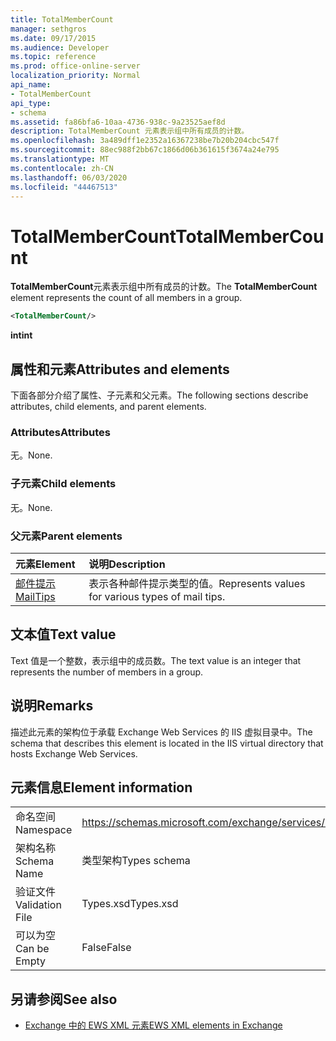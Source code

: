 ```yaml
---
title: TotalMemberCount
manager: sethgros
ms.date: 09/17/2015
ms.audience: Developer
ms.topic: reference
ms.prod: office-online-server
localization_priority: Normal
api_name:
- TotalMemberCount
api_type:
- schema
ms.assetid: fa86bfa6-10aa-4736-938c-9a23525aef8d
description: TotalMemberCount 元素表示组中所有成员的计数。
ms.openlocfilehash: 3a489dff1e2352a16367238be7b20b204cbc547f
ms.sourcegitcommit: 88ec988f2bb67c1866d06b361615f3674a24e795
ms.translationtype: MT
ms.contentlocale: zh-CN
ms.lasthandoff: 06/03/2020
ms.locfileid: "44467513"
---
```

# <a name="totalmembercount"></a><span data-ttu-id="65255-103">TotalMemberCount</span><span class="sxs-lookup"><span data-stu-id="65255-103">TotalMemberCount</span></span>

<span data-ttu-id="65255-104">**TotalMemberCount**元素表示组中所有成员的计数。</span><span class="sxs-lookup"><span data-stu-id="65255-104">The **TotalMemberCount** element represents the count of all members in a group.</span></span> 
  
```XML
<TotalMemberCount/>
```

 <span data-ttu-id="65255-105">**int**</span><span class="sxs-lookup"><span data-stu-id="65255-105">**int**</span></span>
## <a name="attributes-and-elements"></a><span data-ttu-id="65255-106">属性和元素</span><span class="sxs-lookup"><span data-stu-id="65255-106">Attributes and elements</span></span>

<span data-ttu-id="65255-107">下面各部分介绍了属性、子元素和父元素。</span><span class="sxs-lookup"><span data-stu-id="65255-107">The following sections describe attributes, child elements, and parent elements.</span></span>
  
### <a name="attributes"></a><span data-ttu-id="65255-108">Attributes</span><span class="sxs-lookup"><span data-stu-id="65255-108">Attributes</span></span>

<span data-ttu-id="65255-109">无。</span><span class="sxs-lookup"><span data-stu-id="65255-109">None.</span></span>
  
### <a name="child-elements"></a><span data-ttu-id="65255-110">子元素</span><span class="sxs-lookup"><span data-stu-id="65255-110">Child elements</span></span>

<span data-ttu-id="65255-111">无。</span><span class="sxs-lookup"><span data-stu-id="65255-111">None.</span></span>
  
### <a name="parent-elements"></a><span data-ttu-id="65255-112">父元素</span><span class="sxs-lookup"><span data-stu-id="65255-112">Parent elements</span></span>

|<span data-ttu-id="65255-113">**元素**</span><span class="sxs-lookup"><span data-stu-id="65255-113">**Element**</span></span>|<span data-ttu-id="65255-114">**说明**</span><span class="sxs-lookup"><span data-stu-id="65255-114">**Description**</span></span>|
|:-----|:-----|
|[<span data-ttu-id="65255-115">邮件提示</span><span class="sxs-lookup"><span data-stu-id="65255-115">MailTips</span></span>](mailtips.md) <br/> |<span data-ttu-id="65255-116">表示各种邮件提示类型的值。</span><span class="sxs-lookup"><span data-stu-id="65255-116">Represents values for various types of mail tips.</span></span>  <br/> |
   
## <a name="text-value"></a><span data-ttu-id="65255-117">文本值</span><span class="sxs-lookup"><span data-stu-id="65255-117">Text value</span></span>

<span data-ttu-id="65255-118">Text 值是一个整数，表示组中的成员数。</span><span class="sxs-lookup"><span data-stu-id="65255-118">The text value is an integer that represents the number of members in a group.</span></span>
  
## <a name="remarks"></a><span data-ttu-id="65255-119">说明</span><span class="sxs-lookup"><span data-stu-id="65255-119">Remarks</span></span>

<span data-ttu-id="65255-120">描述此元素的架构位于承载 Exchange Web Services 的 IIS 虚拟目录中。</span><span class="sxs-lookup"><span data-stu-id="65255-120">The schema that describes this element is located in the IIS virtual directory that hosts Exchange Web Services.</span></span>
  
## <a name="element-information"></a><span data-ttu-id="65255-121">元素信息</span><span class="sxs-lookup"><span data-stu-id="65255-121">Element information</span></span>

|||
|:-----|:-----|
|<span data-ttu-id="65255-122">命名空间</span><span class="sxs-lookup"><span data-stu-id="65255-122">Namespace</span></span>  <br/> |https://schemas.microsoft.com/exchange/services/2006/types  <br/> |
|<span data-ttu-id="65255-123">架构名称</span><span class="sxs-lookup"><span data-stu-id="65255-123">Schema Name</span></span>  <br/> |<span data-ttu-id="65255-124">类型架构</span><span class="sxs-lookup"><span data-stu-id="65255-124">Types schema</span></span>  <br/> |
|<span data-ttu-id="65255-125">验证文件</span><span class="sxs-lookup"><span data-stu-id="65255-125">Validation File</span></span>  <br/> |<span data-ttu-id="65255-126">Types.xsd</span><span class="sxs-lookup"><span data-stu-id="65255-126">Types.xsd</span></span>  <br/> |
|<span data-ttu-id="65255-127">可以为空</span><span class="sxs-lookup"><span data-stu-id="65255-127">Can be Empty</span></span>  <br/> |<span data-ttu-id="65255-128">False</span><span class="sxs-lookup"><span data-stu-id="65255-128">False</span></span>  <br/> |
   
## <a name="see-also"></a><span data-ttu-id="65255-129">另请参阅</span><span class="sxs-lookup"><span data-stu-id="65255-129">See also</span></span>



- [<span data-ttu-id="65255-130">Exchange 中的 EWS XML 元素</span><span class="sxs-lookup"><span data-stu-id="65255-130">EWS XML elements in Exchange</span></span>](ews-xml-elements-in-exchange.md)

